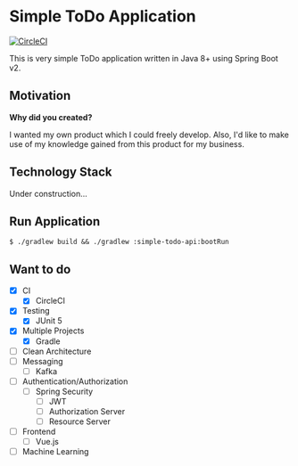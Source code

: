 # Simple ToDo Application
[![CircleCI](https://circleci.com/gh/perforb/simple-todo/tree/master.svg?style=shield&circle-token=972d4b658137dd49daddae29e77b9255f08f1ccc)](https://circleci.com/gh/perforb/simple-todo/tree/master)

This is very simple ToDo application written in Java 8+ using Spring Boot v2.

## Motivation

**Why did you created?**

I wanted my own product which I could freely develop.
Also, I'd like to make use of my knowledge gained from this product for my business.

## Technology Stack

Under construction...

## Run Application

```
$ ./gradlew build && ./gradlew :simple-todo-api:bootRun
```

## Want to do

* [x] CI
    - [x] CircleCI
* [x] Testing
    - [x] JUnit 5
* [x] Multiple Projects
    - [x] Gradle
* [ ] Clean Architecture
* [ ] Messaging
    - [ ] Kafka
* [ ] Authentication/Authorization
    - [ ] Spring Security
        - [ ] JWT
        - [ ] Authorization Server
        - [ ] Resource Server
* [ ] Frontend
    - [ ] Vue.js
* [ ] Machine Learning
